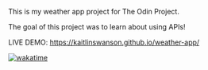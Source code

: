 This is my weather app project for The Odin Project. 

The goal of this project was to learn about using APIs!

LIVE DEMO: https://kaitlinswanson.github.io/weather-app/


[![wakatime](https://wakatime.com/badge/github/kaitlinswanson/weather-app.svg)](https://wakatime.com/badge/github/kaitlinswanson/weather-app)